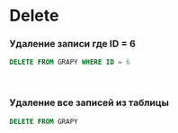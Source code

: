 # Delete

### Удаление записи где ID = 6
```SQL
DELETE FROM GRAPY WHERE ID = 6
```
<br>

### Удаление все записей из таблицы
```SQL
DELETE FROM GRAPY
```